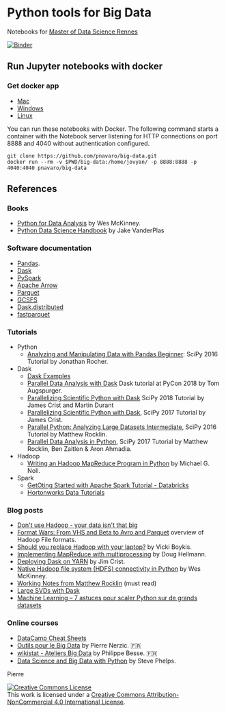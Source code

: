 # Python tools for Big Data

Notebooks for [Master of Data Science Rennes](https://www.sites.univ-rennes2.fr/master-mas/index.html)

[![Binder](https://mybinder.org/badge.svg)](https://mybinder.org/v2/gh/pnavaro/big-data/master)

## Run Jupyter notebooks with docker

### Get docker app
 - [Mac](https://www.docker.com/docker-mac)
 - [Windows](https://www.docker.com/docker-windows)
 - [Linux](https://runnable.com/docker/install-docker-on-linux)

You can run these notebooks with Docker. The following command starts a container with the Notebook 
server listening for HTTP connections on port 8888 and 4040 without authentication configured.

```
git clone https://github.com/pnavaro/big-data.git
docker run --rm -v $PWD/big-data:/home/jovyan/ -p 8888:8888 -p 4040:4040 pnavaro/big-data
```

## References

### Books
  * [Python for Data Analysis](https://github.com/wesm/pydata-book) by Wes McKinney.
  * [Python Data Science Handbook](https://github.com/jakevdp/PythonDataScienceHandbook) by Jake VanderPlas
  
### Software documentation
  * [Pandas](http://pandas.pydata.org).
  * [Dask](https://dask.pydata.org/)
  * [PySpark](http://spark.apache.org/docs/latest/api/python/index.html)
  * [Apache Arrow](https://arrow.apache.org/docs/python/index.html)
  * [Parquet](https://parquet.apache.org)
  * [GCSFS](http://gcsfs.readthedocs.io/en/latest/)
  * [Dask.distributed](https://distributed.readthedocs.io/en/latest/)
  * [fastparquet](https://fastparquet.readthedocs.io/en/latest/)

### Tutorials
  - Python
  	   * [Analyzing and Manipulating Data with Pandas Beginner](https://youtu.be/6ohWS7J1hVA): SciPy 2016 Tutorial by Jonathan Rocher.
  - Dask
      * [Dask Examples](https://examples.dask.org)
      * [Parallel Data Analysis with Dask](https://github.com/TomAugspurger/dask-tutorial-pycon-2018)  Dask tutorial at PyCon 2018 by Tom Augspurger.
  	   * [Parallelizing Scientific Python with Dask](https://www.youtube.com/watch?v=mqdglv9GnM8) SciPy 2018 Tutorial by James Crist and Martin Durant
  	   * [Parallelizing Scientific Python with Dask](https://youtu.be/mbfsog3e5DA), SciPy 2017 Tutorial by James Crist.
  	   * [Parallel Python: Analyzing Large Datasets Intermediate](https://www.youtube.com/watch?v=5Md_sSsN51k), SciPy 2016 Tutorial by Matthew Rocklin.
  	   * [Parallel Data Analysis in Python](https://www.youtube.com/watch?v=a8gpcnmggiU), SciPy 2017 Tutorial by Matthew Rocklin, Ben Zaitlen & Aron Ahmadia.
  - Hadoop
  	   * [Writing an Hadoop MapReduce Program in Python](http://www.michael-noll.com/tutorials/writing-an-hadoop-mapreduce-program-in-python/) by Michael G. Noll.
  - Spark
  	   * [GetOting Started with Apache Spark Tutorial - Databricks](https://databricks.com/product/getting-started-guide)
  	   * [Hortonworks Data Tutorials](https://github.com/hortonworks/data-tutorials)

### Blog posts
  * [Don't use Hadoop - your data isn't that big](https://www.chrisstucchio.com/blog/2013/hadoop_hatred.html)
  * [Format Wars: From VHS and Beta to Avro and Parquet](http://www.svds.com/dataformats/)  overview of Hadoop File formats.
  * [Should you replace Hadoop with your laptop?](http://veekaybee.github.io/2017/03/20/hadoop-or-laptop/) by Vicki Boykis.
  * [Implementing MapReduce with multiprocessing](https://pymotw.com/2/multiprocessing/mapreduce.html) by Doug Hellmann.
  * [Deploying Dask on YARN](https://jcrist.github.io/dask-on-yarn) by Jim Crist.
  * [Native Hadoop file system (HDFS) connectivity in Python](http://wesmckinney.com/blog/python-hdfs-interfaces/) by Wes McKinney.
  * [Working Notes from Matthew Rocklin](http://matthewrocklin.com/blog) (must read)
  * [Large SVDs with Dask](https://t.co/6IBXNwyfbI)
  * [Machine Learning – 7 astuces pour scaler Python sur de grands datasets](https://blog.octo.com/machine-learning-7-astuces-pour-scaler-python-sur-de-grands-datasets/)


### Online courses
  * [DataCamp Cheat Sheets](https://www.datacamp.com/community/data-science-cheatsheets)
  * [Outils pour le Big Data](https://perso.univ-rennes1.fr/pierre.nerzic/Hadoop/) by Pierre Nerzic. 🇫🇷
  * [wikistat - Ateliers Big Data](https://github.com/wikistat/Ateliers-Big-Data) by Philippe Besse. 🇫🇷
  * [Data Science and Big Data with Python](https://github.com/phelps-sg/python-bigdata) by Steve Phelps.

Pierre

<a rel="license" href="http://creativecommons.org/licenses/by-nc/4.0/"><img alt="Creative Commons License" style="border-width:0" src="https://i.creativecommons.org/l/by-nc/4.0/88x31.png" /></a><br />This work is licensed under a <a rel="license" href="http://creativecommons.org/licenses/by-nc/4.0/">Creative Commons Attribution-NonCommercial 4.0 International License</a>.
